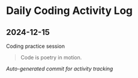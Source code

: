 # Daily Coding Activity Log

## 2024-12-15

Coding practice session

> Code is poetry in motion.

*Auto-generated commit for activity tracking*
